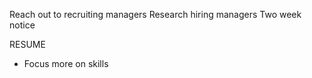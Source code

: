 Reach out to recruiting managers 
Research hiring managers 
Two week notice

RESUME 
- Focus more on skills 

